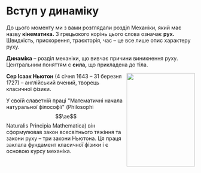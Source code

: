 # Вступ у динамiку

До цього моменту ми з вами розглядали роздiл Механiки, який має назву <b>кiнематика.</b> З грецьокого корiнь цього слова означає <b>рух.</b> Швидкiсть, прискорення, траєкторiя, час – це все лише опис характеру руху.

<b>Динамiка</b> – роздiл механiки, що вивчає причини виникнення руху. Центральним поняттям є <b>сила,</b> що прикладена до тiла.

<img class="image" width="182" height="250" align="right" src="https://rawgit.com/chudaol/ed-era-book-physics/master/images/chapter_4/1.jpg" />

<b>Сер Iсаак Ньютон</b> (4 сiчня 1643 – 31 березня 1727) – англiйський вчений, творець класичної фiзики.

У своїй славетнiй працi "Математичнi начала натуральної фiлософiї" (Philosophi$$\ae$$ Naturalis Principia Mathematica) вiн сформулював закон всесвiтнього тяжiння та закони руху – три закони Ньютона. Ця праця заклала фундамент класичної фiзики i є основою курсу механiка.